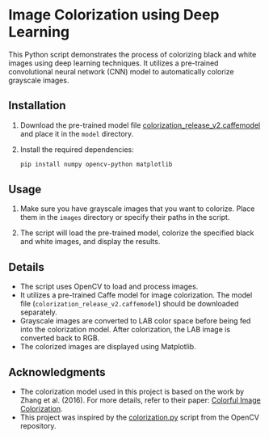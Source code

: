 # Image Colorization using Deep Learning

This Python script demonstrates the process of colorizing black and white images using deep learning techniques. It utilizes a pre-trained convolutional neural network (CNN) model to automatically colorize grayscale images.

## Installation

1. Download the pre-trained model file [colorization_release_v2.caffemodel](https://www.dropbox.com/s/dx0qvhhp5hbcx7z/colorization_release_v2.caffemodel?dl=1) and place it in the `model` directory.

2. Install the required dependencies:

    ```bash
    pip install numpy opencv-python matplotlib
    ```

## Usage

1. Make sure you have grayscale images that you want to colorize. Place them in the `images` directory or specify their paths in the script.


2. The script will load the pre-trained model, colorize the specified black and white images, and display the results.

## Details

- The script uses OpenCV to load and process images.
- It utilizes a pre-trained Caffe model for image colorization. The model file (`colorization_release_v2.caffemodel`) should be downloaded separately.
- Grayscale images are converted to LAB color space before being fed into the colorization model. After colorization, the LAB image is converted back to RGB.
- The colorized images are displayed using Matplotlib.

## Acknowledgments

- The colorization model used in this project is based on the work by Zhang et al. (2016). For more details, refer to their paper: [Colorful Image Colorization](https://arxiv.org/abs/1603.08511).
- This project was inspired by the [colorization.py](https://github.com/opencv/opencv/blob/master/samples/dnn/colorization.py) script from the OpenCV repository.
